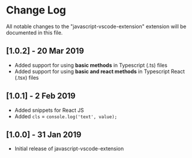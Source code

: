 # Change Log

All notable changes to the "javascript-vscode-extension" extension will be documented in this file.

## [1.0.2] - 20 Mar 2019

- Added support for using **basic methods** in Typescript (.ts) files
- Added support for using **basic and react methods** in Typescript React (.tsx) files

## [1.0.1] - 2 Feb 2019

- Added snippets for React JS
- Added `cls` = `console.log('text', value);`

## [1.0.0] - 31 Jan 2019

- Initial release of javascript-vscode-extension
